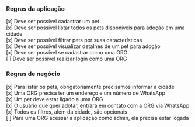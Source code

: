 ### Regras da aplicação

[x] Deve ser possível cadastrar um pet  
[x] Deve ser possível listar todos os pets disponíveis para adoção em uma cidade  
[x] Deve ser possível filtrar pets por suas características  
[x] Deve ser possível visualizar detalhes de um pet para adoção  
[x] Deve ser possível se cadastrar como uma ORG  
[ ] Deve ser possível realizar login como uma ORG  

### Regras de negócio

[x] Para listar os pets, obrigatoriamente precisamos informar a cidade  
[x] Uma ORG precisa ter um endereço e um número de WhatsApp  
[x] Um pet deve estar ligado a uma ORG  
[x] O usuário que quer adotar, entrará em contato com a ORG via WhatsApp  
[x] Todos os filtros, além da cidade, são opcionais  
[ ] Para uma ORG acessar a aplicação como admin, ela precisa estar logada  